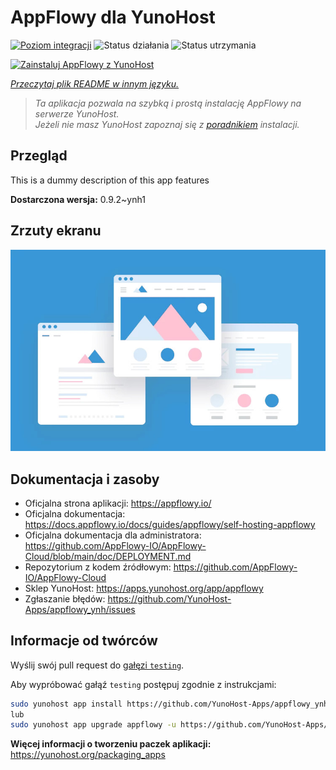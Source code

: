 <!--
To README zostało automatycznie wygenerowane przez <https://github.com/YunoHost/apps/tree/master/tools/readme_generator>
Nie powinno być ono edytowane ręcznie.
-->

# AppFlowy dla YunoHost

[![Poziom integracji](https://apps.yunohost.org/badge/integration/appflowy)](https://ci-apps.yunohost.org/ci/apps/appflowy/)
![Status działania](https://apps.yunohost.org/badge/state/appflowy)
![Status utrzymania](https://apps.yunohost.org/badge/maintained/appflowy)

[![Zainstaluj AppFlowy z YunoHost](https://install-app.yunohost.org/install-with-yunohost.svg)](https://install-app.yunohost.org/?app=appflowy)

*[Przeczytaj plik README w innym języku.](./ALL_README.md)*

> *Ta aplikacja pozwala na szybką i prostą instalację AppFlowy na serwerze YunoHost.*  
> *Jeżeli nie masz YunoHost zapoznaj się z [poradnikiem](https://yunohost.org/install) instalacji.*

## Przegląd

This is a dummy description of this app features


**Dostarczona wersja:** 0.9.2~ynh1

## Zrzuty ekranu

![Zrzut ekranu z AppFlowy](./doc/screenshots/example.jpg)

## Dokumentacja i zasoby

- Oficjalna strona aplikacji: <https://appflowy.io/>
- Oficjalna dokumentacja: <https://docs.appflowy.io/docs/guides/appflowy/self-hosting-appflowy>
- Oficjalna dokumentacja dla administratora: <https://github.com/AppFlowy-IO/AppFlowy-Cloud/blob/main/doc/DEPLOYMENT.md>
- Repozytorium z kodem źródłowym: <https://github.com/AppFlowy-IO/AppFlowy-Cloud>
- Sklep YunoHost: <https://apps.yunohost.org/app/appflowy>
- Zgłaszanie błędów: <https://github.com/YunoHost-Apps/appflowy_ynh/issues>

## Informacje od twórców

Wyślij swój pull request do [gałęzi `testing`](https://github.com/YunoHost-Apps/appflowy_ynh/tree/testing).

Aby wypróbować gałąź `testing` postępuj zgodnie z instrukcjami:

```bash
sudo yunohost app install https://github.com/YunoHost-Apps/appflowy_ynh/tree/testing --debug
lub
sudo yunohost app upgrade appflowy -u https://github.com/YunoHost-Apps/appflowy_ynh/tree/testing --debug
```

**Więcej informacji o tworzeniu paczek aplikacji:** <https://yunohost.org/packaging_apps>

